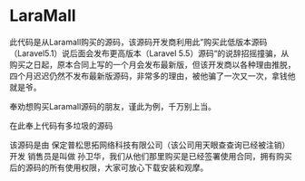 # LaraMall
此代码是从Laramall购买的源码，该源码开发商利用此”购买此低版本源码（Laravel5.1）说后面会发布更高版本（Laravel 5.5）源码“的说辞招摇撞骗，从购买之日起，原本合同上写的一个月会发布最新版，但该开发商以各种理由推脱，四个月迟迟仍然不发布最新版源码，非常多的理由，被他骗了一次又一次，拿钱他就是爷。

奉劝想购买Laramall源码的朋友，谨此为例，千万别上当。

在此奉上代码有多垃圾的源码

该源码是由 保定普松思拓网络科技有限公司（该公司用天眼查查询已经被注销） 开发 销售员是叫做 孙卫华，我们从他们那里购买是已经签署使用合同，拥有购买后的源码的所有使用权限，大家可放心下载安装和观摩。